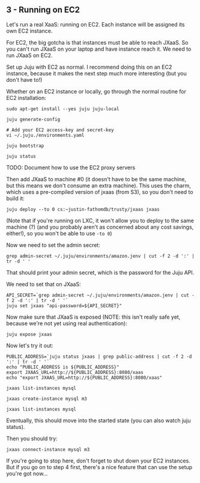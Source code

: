 ## 3 - Running on EC2

Let's run a real XaaS: running on EC2.  Each instance will be assigned its own EC2 instance.

For EC2, the big gotcha is that instances must be able to reach JXaaS.  So you can't
run JXaaS on your laptop and have instance reach it.  We need to run JXaaS on EC2.

Set up Juju with EC2 as normal.  I recommend doing this on an EC2 instance, because it makes the
next step much more interesting (but you don't have to!)

Whether on an EC2 instance or locally, go through the normal routine for EC2 installation:
```
sudo apt-get install --yes juju juju-local

juju generate-config

# Add your EC2 access-key and secret-key
vi ~/.juju./environments.yaml

juju bootstrap

juju status
```

TODO: Document how to use the EC2 proxy servers

Then add JXaaS to machine #0 (it doesn't have to be the same machine, but this means we
don't consume an extra machine).  This uses the charm, which uses a pre-compiled version of
jxaas (from S3), so you don't need to build it:
```
juju deploy --to 0 cs:~justin-fathomdb/trusty/jxaas jxaas
```

(Note that if you're running on LXC, it won't allow you to deploy to the same machine (?) (and you probably
aren't as concerned about any cost savings, either!), so you won't be able to use ```-to 0```)

Now we need to set the admin secret:

```
grep admin-secret ~/.juju/environments/amazon.jenv | cut -f 2 -d ':' | tr -d ' '
```

That should print your admin secret, which is the password for the Juju API.

We need to set that on JXaaS:

```
API_SECRET=`grep admin-secret ~/.juju/environments/amazon.jenv | cut -f 2 -d ':' | tr -d ' '`
juju set jxaas "api-password=${API_SECRET}"
```

Now make sure that JXaaS is exposed (NOTE: this isn't really safe yet, because
we're not yet using real authentication):

```
juju expose jxaas
```

Now let's try it out:

```
PUBLIC_ADDRESS=`juju status jxaas | grep public-address | cut -f 2 -d ':' | tr -d ' '`
echo "PUBLIC_ADDRESS is ${PUBLIC_ADDRESS}"
export JXAAS_URL=http://${PUBLIC_ADDRESS}:8080/xaas
echo "export JXAAS_URL=http://${PUBLIC_ADDRESS}:8080/xaas"

jxaas list-instances mysql

jxaas create-instance mysql m3

jxaas list-instances mysql
```


Eventually, this should move into the started state (you can also watch juju status).

Then you should try:

```
jxaas connect-instance mysql m3
```


If you're going to stop here, don't forget to shut down your EC2 instances.  But if you
go on to step 4 first, there's a nice feature that can use the setup you're got now...